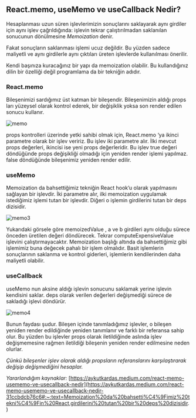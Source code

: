## React.memo, useMemo ve useCallback Nedir?

Hesaplanması uzun süren işlevlerimizin sonuçlarını saklayarak aynı girdiler için aynı işlev çağrıldığında: işlevin tekrar çalıştırılmadan saklanılan sonucunun dönülmesine _Memoization_ denir.

Fakat sonuçların saklanması işlemi ucuz değildir. Bu yüzden sadece maliyetli ve aynı girdilerle aynı çıktıları üreten işlevlerde kullanılması önerilir.

Kendi başınıza kuracağınız bir yapı da memoization olabilir. Bu kullandığınız dilin bir özelliği değil programlama da bir tekniğin adıdır.

### React.memo
Bileşenimizi sardığımız üst katman bir bileşendir. Bileşenimizin aldığı props ları yüzeysel olarak kontrol ederek, bir değişiklik yoksa son render edilen sonucu kullanır.

![memo](https://user-images.githubusercontent.com/47225405/197358427-e2b85203-b4f8-48ec-87e4-7088bc705fe2.png)

props kontrolleri üzerinde yetki sahibi olmak için, React.memo ‘ya ikinci parametre olarak bir işlev veririz. Bu işlev iki parametre alır. İlki mevcut props değerleri, ikincisi ise yeni props değerleridir. Bu işlev true değeri döndüğünde props değişikliği olmadığı için yeniden render işlemi yapılmaz. false döndüğünde bileşenimiz yeniden render edilir.


### useMemo
Memoization da bahsettiğimiz tekniğin React hook’u olarak yapılmasını sağlayan bir işlevdir. İki parametre alır, ilki memoization uygulamak istediğimiz işlemi tutan bir işlevdir. Diğeri o işlemin girdilerini tutan bir deps dizisidir.

![memo3](https://user-images.githubusercontent.com/47225405/197358476-5f89357a-045e-4063-823a-3491930d03cd.png)



Yukarıdaki görsele göre memoizedValue , a ve b girdileri aynı olduğu sürece önceden üretilen değeri döndürecek. Tekrar computeExpensiveValue işlevini çalıştırmayacaktır. Memoization başlığı altında da bahsettiğimiz gibi işlemimiz buna değecek pahalı bir işlem olmalıdır. Basit işlemlerin sonuçlarının saklanma ve kontrol giderleri, işlemlerin kendilerinden daha maliyetli olabilir.


### useCallback
useMemo nun aksine aldığı işlevin sonucunu saklamak yerine işlevin kendisini saklar. deps olarak verilen değerleri değişmediği sürece de sakladığı işlevi döndürür.

![memo4](https://user-images.githubusercontent.com/47225405/197358482-abaeda83-59d5-4c71-981d-1afde0ef34f6.png)


Bunun faydası şudur. Bileşen içinde tanımladığımız işlevler, o bileşen yeniden render edildiğinde yeniden tanımlanır ve farklı bir referansa sahip olur. Bu yüzden bu işlevler props olarak iletildiğinde aslında işlev değişmemesine rağmen iletildiği bileşenin yeniden render edilmesine neden olurlar.

_Çünkü bileşenler işlev olarak aldığı propsların referanslarını karşılaştırarak değişip değişmediğini hesaplar._


_Yararlandığım kaynaklar:_
[https://aykutkardas.medium.com/react-memo-usememo-ve-usecallback-nedir](https://aykutkardas.medium.com/react-memo-usememo-ve-usecallback-nedir-31ccbdcb76c6#:~:text=Memoization%20da%20bahsetti%C4%9Fimiz%20tekni%C4%9Fin%20React,girdilerini%20tutan%20bir%20deps%20dizisidir.)


